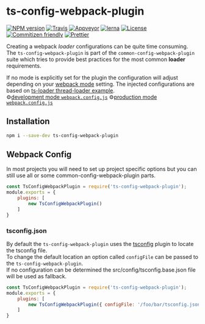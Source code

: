 # ts-config-webpack-plugin

[![NPM version](https://badge.fury.io/js/ts-config-webpack-plugin.svg)](https://www.npmjs.com/package/ts-config-webpack-plugin) 
[![Travis](https://img.shields.io/travis/namics/webpack-config-plugins.svg)](https://travis-ci.org/namics/webpack-config-plugins)
[![Appveyor](https://ci.appveyor.com/api/projects/status/9aes52639g1uwk89/branch/master?svg=true)](https://ci.appveyor.com/project/namics/webpack-config-plugins/branch/master)
[![lerna](https://img.shields.io/badge/maintained%20with-lerna-cc00ff.svg)](https://lernajs.io/) 
[![License](https://img.shields.io/badge/license-MIT-green.svg)](http://opensource.org/licenses/MIT) 
[![Commitizen friendly](https://img.shields.io/badge/commitizen-friendly-brightgreen.svg)](http://commitizen.github.io/cz-cli/) 
[![Prettier](https://img.shields.io/badge/Code%20Style-Prettier-green.svg)](https://github.com/prettier/prettier)

Creating a webpack *loader* configurations can be quite time consuming.  
The `ts-config-webpack-plugin` is part of the `common-config-webpack-plugin` suite which tries to provide best practices for the most common **loader** requirements.  

If no mode is explicitly set for the plugin the configuration will adjust depending on your [webpack mode](https://webpack.js.org/concepts/mode/) setting.
The injected configurations are based on [ts-loader thread-loader example](https://github.com/TypeStrong/ts-loader/tree/master/examples/thread-loader).  
⚙️[development mode `webpack.config.js`](https://github.com/namics/webpack-config-plugins/blob/master/packages/ts-config-webpack-plugin/config/development.config.js)
⚙️[production mode `webpack.config.js`](https://github.com/namics/webpack-config-plugins/blob/master/packages/ts-config-webpack-plugin/config/production.config.js)


## Installation

```bash
npm i --save-dev ts-config-webpack-plugin
```

## Webpack Config

In most projects you will need to set up project specific options but you can still use all or
some common-config-webpack-plugin parts.

```js
const TsConfigWebpackPlugin = require('ts-config-webpack-plugin');
module.exports = {
    plugins: [
        new TsConfigWebpackPlugin()
    ]
}
```

### tsconfig.json

By default the `ts-config-webpack-plugin` uses the [tsconfig](https://www.npmjs.com/package/tsconfig) plugin to locate the tsconfig file.  
To change the default location an option called `configFile` can be passed to the `ts-config-webpack-plugin`.  
If no configuration can be determined the src/config/tsconfig.base.json file will be used as fallback.

```js
const TsConfigWebpackPlugin = require('ts-config-webpack-plugin');
module.exports = {
    plugins: [
        new TsConfigWebpackPlugin({ configFile: '/foo/bar/tsconfig.json' })
    ]
}
```
